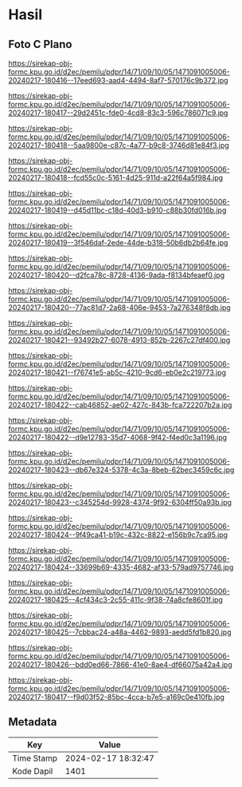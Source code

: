 # Hasil

## Foto C Plano

https://sirekap-obj-formc.kpu.go.id/d2ec/pemilu/pdpr/14/71/09/10/05/1471091005006-20240217-180416--17eed693-aad4-4494-8af7-570176c9b372.jpg

https://sirekap-obj-formc.kpu.go.id/d2ec/pemilu/pdpr/14/71/09/10/05/1471091005006-20240217-180417--29d2451c-fde0-4cd8-83c3-596c786071c9.jpg

https://sirekap-obj-formc.kpu.go.id/d2ec/pemilu/pdpr/14/71/09/10/05/1471091005006-20240217-180418--5aa9800e-c87c-4a77-b9c8-3746d81e84f3.jpg

https://sirekap-obj-formc.kpu.go.id/d2ec/pemilu/pdpr/14/71/09/10/05/1471091005006-20240217-180418--fcd55c0c-5161-4d25-911d-a22f64a5f984.jpg

https://sirekap-obj-formc.kpu.go.id/d2ec/pemilu/pdpr/14/71/09/10/05/1471091005006-20240217-180419--d45d11bc-c18d-40d3-b910-c88b30fd016b.jpg

https://sirekap-obj-formc.kpu.go.id/d2ec/pemilu/pdpr/14/71/09/10/05/1471091005006-20240217-180419--3f546daf-2ede-44de-b318-50b6db2b64fe.jpg

https://sirekap-obj-formc.kpu.go.id/d2ec/pemilu/pdpr/14/71/09/10/05/1471091005006-20240217-180420--d2fca78c-8728-4136-9ada-f8134bfeaef0.jpg

https://sirekap-obj-formc.kpu.go.id/d2ec/pemilu/pdpr/14/71/09/10/05/1471091005006-20240217-180420--77ac81d7-2a68-406e-9453-7a276348f8db.jpg

https://sirekap-obj-formc.kpu.go.id/d2ec/pemilu/pdpr/14/71/09/10/05/1471091005006-20240217-180421--93492b27-6078-4913-852b-2267c27df400.jpg

https://sirekap-obj-formc.kpu.go.id/d2ec/pemilu/pdpr/14/71/09/10/05/1471091005006-20240217-180421--f76741e5-ab5c-4210-9cd6-eb0e2c219773.jpg

https://sirekap-obj-formc.kpu.go.id/d2ec/pemilu/pdpr/14/71/09/10/05/1471091005006-20240217-180422--cab46852-ae02-427c-843b-fca722207b2a.jpg

https://sirekap-obj-formc.kpu.go.id/d2ec/pemilu/pdpr/14/71/09/10/05/1471091005006-20240217-180422--d9e12783-35d7-4068-9f42-f4ed0c3a1196.jpg

https://sirekap-obj-formc.kpu.go.id/d2ec/pemilu/pdpr/14/71/09/10/05/1471091005006-20240217-180423--db67e324-5378-4c3a-8beb-62bec3459c6c.jpg

https://sirekap-obj-formc.kpu.go.id/d2ec/pemilu/pdpr/14/71/09/10/05/1471091005006-20240217-180423--c345254d-9928-4374-9f92-6304ff50a93b.jpg

https://sirekap-obj-formc.kpu.go.id/d2ec/pemilu/pdpr/14/71/09/10/05/1471091005006-20240217-180424--9f49ca41-b19c-432c-8822-e156b9c7ca95.jpg

https://sirekap-obj-formc.kpu.go.id/d2ec/pemilu/pdpr/14/71/09/10/05/1471091005006-20240217-180424--33699b69-4335-4682-af33-579ad9757746.jpg

https://sirekap-obj-formc.kpu.go.id/d2ec/pemilu/pdpr/14/71/09/10/05/1471091005006-20240217-180425--4cf434c3-2c55-411c-9f38-74a8cfe8601f.jpg

https://sirekap-obj-formc.kpu.go.id/d2ec/pemilu/pdpr/14/71/09/10/05/1471091005006-20240217-180425--7cbbac24-a48a-4462-9893-aedd5fd1b820.jpg

https://sirekap-obj-formc.kpu.go.id/d2ec/pemilu/pdpr/14/71/09/10/05/1471091005006-20240217-180426--bdd0ed66-7866-41e0-8ae4-df66075a42a4.jpg

https://sirekap-obj-formc.kpu.go.id/d2ec/pemilu/pdpr/14/71/09/10/05/1471091005006-20240217-180417--f9d03f52-85bc-4cca-b7e5-a169c0e410fb.jpg


## Metadata

| Key        | Value               |
| ---------- | ------------------- |
| Time Stamp | 2024-02-17 18:32:47 |
| Kode Dapil | 1401                |



